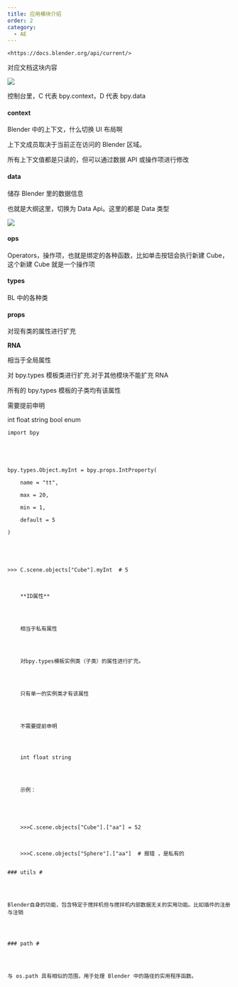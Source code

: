```yaml
---
title: 应用模块介绍
order: 2
category:
  - AE
---
```


    <https://docs.blender.org/api/current/>

对应文档这块内容

![](https://cdn.yuelili.com/20220110175730.png)

控制台里，C 代表 bpy.context，D 代表 bpy.data

#### context

Blender 中的上下文，什么切换 UI 布局啊

上下文成员取决于当前正在访问的 Blender 区域。

所有上下文值都是只读的，但可以通过数据 API 或操作项进行修改

#### data

储存 Blender 里的数据信息

也就是大纲这里，切换为 Data Api。这里的都是 Data 类型

![](https://cdn.yuelili.com/20220110175525.png)

#### ops

Operators，操作项，也就是绑定的各种函数，比如单击按钮会执行新建 Cube，这个新建 Cube 就是一个操作项

#### types

BL 中的各种类

#### props

对现有类的属性进行扩充

**RNA**

相当于全局属性

对 bpy.types 模板类进行扩充.对于其他模块不能扩充 RNA

所有的 bpy.types 模板的子类均有该属性

需要提前申明

int float string bool enum

    import bpy





    bpy.types.Object.myInt = bpy.props.IntProperty(

        name = "tt",

        max = 20,

        min = 1,

        default = 5

    )





    >>> C.scene.objects["Cube"].myInt  # 5

```


    **ID属性**




    相当于私有属性




    对bpy.types模板实例类（子类）的属性进行扩充。




    只有单一的实例类才有该属性




    不需要提前申明




    int float string




    示例：





    >>>C.scene.objects["Cube"].["aa"] = 52



    >>>C.scene.objects["Sphere"].["aa"]  # 报错 ，是私有的


```

    ### utils #




    Blender自身的功能，包含特定于搅拌机但与搅拌机内部数据无关的实用功能。比如插件的注册与注销




    ### path #




    与 os.path 具有相似的范围，用于处理 Blender 中的路径的实用程序函数。
